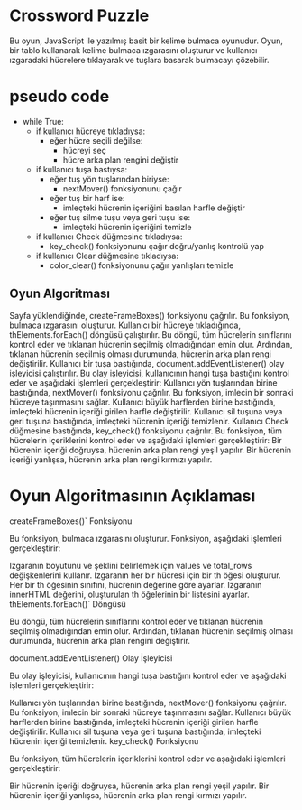 # Crossword Puzzle

Bu oyun, JavaScript ile yazılmış basit bir kelime bulmaca oyunudur. Oyun, bir tablo kullanarak kelime bulmaca ızgarasını oluşturur ve kullanıcı ızgaradaki hücrelere tıklayarak ve tuşlara basarak bulmacayı çözebilir.
# pseudo code

- while True:
  - if kullanıcı hücreye tıkladıysa:
    - eğer hücre seçili değilse:
      - hücreyi seç
      - hücre arka plan rengini değiştir
  - if kullanıcı tuşa bastıysa:
    - eğer tuş yön tuşlarından biriyse:
      - nextMover() fonksiyonunu çağır
    - eğer tuş bir harf ise:
      - imleçteki hücrenin içeriğini basılan harfle değiştir
    - eğer tuş silme tuşu veya geri tuşu ise:
      - imleçteki hücrenin içeriğini temizle
  - if kullanıcı Check düğmesine tıkladıysa:
    - key_check() fonksiyonunu çağır doğru/yanlış kontrolü yap
  - if kullanıcı Clear düğmesine tıkladıysa:
    - color_clear() fonksiyonunu çağır yanlışları temizle
## Oyun Algoritması

Sayfa yüklendiğinde, createFrameBoxes() fonksiyonu çağrılır. Bu fonksiyon, bulmaca ızgarasını oluşturur.
Kullanıcı bir hücreye tıkladığında, thElements.forEach() döngüsü çalıştırılır. Bu döngü, tüm hücrelerin sınıflarını kontrol eder ve tıklanan hücrenin seçilmiş olmadığından emin olur. Ardından, tıklanan hücrenin seçilmiş olması durumunda, hücrenin arka plan rengi değiştirilir.
Kullanıcı bir tuşa bastığında, document.addEventListener() olay işleyicisi çalıştırılır. Bu olay işleyicisi, kullanıcının hangi tuşa bastığını kontrol eder ve aşağıdaki işlemleri gerçekleştirir:
Kullanıcı yön tuşlarından birine bastığında, nextMover() fonksiyonu çağrılır. Bu fonksiyon, imlecin bir sonraki hücreye taşınmasını sağlar.
Kullanıcı büyük harflerden birine bastığında, imleçteki hücrenin içeriği girilen harfle değiştirilir.
Kullanıcı sil tuşuna veya geri tuşuna bastığında, imleçteki hücrenin içeriği temizlenir.
Kullanıcı Check düğmesine bastığında, key_check() fonksiyonu çağrılır. Bu fonksiyon, tüm hücrelerin içeriklerini kontrol eder ve aşağıdaki işlemleri gerçekleştirir:
Bir hücrenin içeriği doğruysa, hücrenin arka plan rengi yeşil yapılır.
Bir hücrenin içeriği yanlışsa, hücrenin arka plan rengi kırmızı yapılır.

# Oyun Algoritmasının Açıklaması

createFrameBoxes()` Fonksiyonu

Bu fonksiyon, bulmaca ızgarasını oluşturur. Fonksiyon, aşağıdaki işlemleri gerçekleştirir:

Izgaranın boyutunu ve şeklini belirlemek için values ve total_rows değişkenlerini kullanır.
Izgaranın her bir hücresi için bir th öğesi oluşturur.
Her bir th öğesinin sınıfını, hücrenin değerine göre ayarlar.
Izgaranın innerHTML değerini, oluşturulan th öğelerinin bir listesini ayarlar.
thElements.forEach()` Döngüsü

Bu döngü, tüm hücrelerin sınıflarını kontrol eder ve tıklanan hücrenin seçilmiş olmadığından emin olur. Ardından, tıklanan hücrenin seçilmiş olması durumunda, hücrenin arka plan rengini değiştirir.

document.addEventListener() Olay İşleyicisi

Bu olay işleyicisi, kullanıcının hangi tuşa bastığını kontrol eder ve aşağıdaki işlemleri gerçekleştirir:

Kullanıcı yön tuşlarından birine bastığında, nextMover() fonksiyonu çağrılır. Bu fonksiyon, imlecin bir sonraki hücreye taşınmasını sağlar.
Kullanıcı büyük harflerden birine bastığında, imleçteki hücrenin içeriği girilen harfle değiştirilir.
Kullanıcı sil tuşuna veya geri tuşuna bastığında, imleçteki hücrenin içeriği temizlenir.
key_check() Fonksiyonu

Bu fonksiyon, tüm hücrelerin içeriklerini kontrol eder ve aşağıdaki işlemleri gerçekleştirir:

Bir hücrenin içeriği doğruysa, hücrenin arka plan rengi yeşil yapılır.
Bir hücrenin içeriği yanlışsa, hücrenin arka plan rengi kırmızı yapılır.


   
